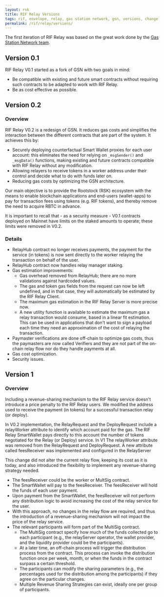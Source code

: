 ```yaml
---
layout: rsk
title: RIF Relay Versions
tags: rif, envelope, relay, gas station network, gsn, versions, changelog
permalink: /rif/relay/versions/
---
```


The first iteration of RIF Relay was based on the great work done by the [Gas Station Network team](https://www.opengsn.org/).

## Version 0.1

RIF Relay V0.1 started as a fork of GSN with two goals in mind:

- Be compatible with existing and future smart contracts without requiring such contracts to be adapted to work with RIF Relay.
- Be as cost effective as possible.

## Version 0.2

### Overview

RIF Relay V0.2 is a redesign of GSN. It reduces gas costs and simplifies the interaction between the different contracts that are part of the system. It achieves this by:

- Securely deploying counterfactual Smart Wallet proxies for each user account: this eliminates the need for relying on `_msgSender()` and `_msgData()` functions, making existing and future contracts compatible with RIF Relay without any modification.
- Allowing relayers to receive tokens in a worker address under their control and decide what to do with funds later on.
- Reducing gas costs by optimizing the GSN architecture.

Our main objective is to provide the Rootstock (RSK) ecosystem with the means to enable blockchain applications and end-users (wallet-apps) to pay for transaction fees using tokens (e.g. RIF tokens), and thereby remove the need to acquire RBTC in advance.

It is important to recall that - as a security measure - V0.1 contracts deployed on Mainnet have limits on the staked amounts to operate; these limits were removed in V0.2.

### Details

* RelayHub contract no longer receives payments, the payment for the service (in tokens) is now sent directly to the worker relaying the transaction on behalf of the user.
* RelayHub contract now handles relay manager staking.
* Gas estimation improvements:
    * Gas overhead removed from RelayHub; there are no more validations against hardcoded values.
    * The gas and token gas fields from the request can now be left undefined, and in that case, they will automatically be estimated by the RIF Relay Client.
    * The maximum gas estimation in the RIF Relay Server is more precise now.
    * A new utility function is available to estimate the maximum gas a relay transaction would consume, based in a linear fit estimation. This can be used in applications that don't want to sign a payload each time they need an approximation of the cost of relaying the transaction.
* Paymaster verifications are done off-chain to optimize gas costs, thus the paymasters are now called Verifiers and they are not part of the on-chain relay flow nor do they handle payments at all.
* Gas cost optimization.
* Security issues.


## Version 1

### Overview

Including a revenue-sharing mechanism to the RIF Relay service doesn't introduce a price penalty to the RIF Relay users. We modified the address used to receive the payment (in tokens) for a successful transaction relay (or deploy).

In V0.2 implementation, the RelayRequest and the DeployRequest include a relayWorker attribute to identify which account paid for the gas. The RIF Relay SmartWallet pays directly to this account the number of tokens negotiated for the Relay (or Deploy) service. In V1 The relayWorker attribute was removed from the RelayRequest and DeployRequest. A new attribute called feesReceiver was implemented and configured in the RelayServer

This change did not alter the current relay flow, keeping its cost as it is today, and also introduced the flexibility to implement any revenue-sharing strategy needed.

* The feesReceiver could be the worker or MultSig contract. 
* The SmartWallet will pay to the feesReceiver. The feesReceiver will hold the funds of each user payment.
* Upon payment from the SmartWallet, the feesReceiver will not perform any distribution logic to avoid increasing the cost of the relay service for the user.
* With this approach, no changes in the relay flow are required, and thus the introduction of a revenue-sharing mechanism will not impact the price of the relay service.
* The relevant participants will form part of the MultiSig contract.
    *  The MultiSig contract specify how much of the funds collected go to each participant (e.g., the relayServer operator, the wallet provider, and the liquidity provider could be the participants).
    *   At a later time, an off-chain process will trigger the distribution process from the contract. This process can invoke the distribution function once per week, month, or when the funds in the contract surpass a certain threshold.
    *  The participants can modify the sharing parameters (e.g., the percentages used for the distribution among the participants) if they agree on the particular changes.
    * Multiple Revenue Sharing Strategies can exist, ideally one per group of participants.

